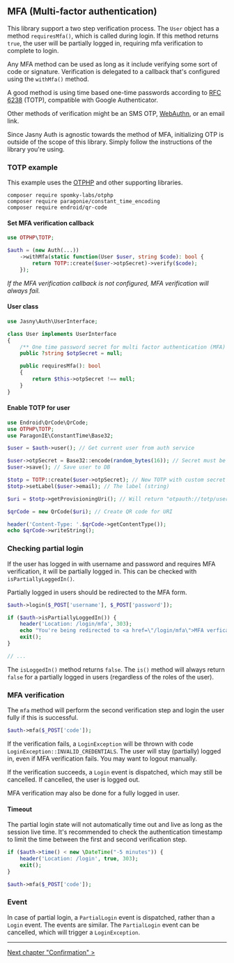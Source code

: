MFA (Multi-factor authentication)
---

This library support a two step verification process. The `User` object has a method `requiresMfa()`, which is called
during login. If this method returns `true`, the user will be partially logged in, requiring mfa verification to
complete to login.

Any MFA method can be used as long as it include verifying some sort of code or signature. Verification is delegated
to a callback that's configured using the `withMfa()` method. 

A good method is using time based one-time passwords according to [RFC 6238](http://tools.ietf.org/html/rfc6238) (TOTP),
compatible with Google Authenticator.

Other methods of verification might be an SMS OTP, [WebAuthn](https://webauthn.guide/), or an email link.

Since Jasny Auth is agnostic towards the method of MFA, initializing OTP is outside of the scope of this library. Simply
follow the instructions of the library you're using.

### TOTP example

This example uses the [OTPHP](https://github.com/Spomky-Labs/otphp) and other supporting libraries.

```
composer require spomky-labs/otphp
composer require paragonie/constant_time_encoding
composer require endroid/qr-code
```

#### Set MFA verification callback

```php
use OTPHP\TOTP;

$auth = (new Auth(...))
    ->withMfa(static function(User $user, string $code): bool {
        return TOTP::create($user->otpSecret)->verify($code);
    });
```

_If the MFA verification callback is not configured, MFA verification will always fail._

#### User class

```php
use Jasny\Auth\UserInterface;

class User implements UserInterface
{
    /** One time password secret for multi factor authentication (MFA) */
    public ?string $otpSecret = null;

    public requiresMfa(): bool
    {
        return $this->otpSecret !== null;
    }
}
```

#### Enable TOTP for user

```php
use Endroid\QrCode\QrCode;
use OTPHP\TOTP;
use ParagonIE\ConstantTime\Base32;

$user = $auth->user(); // Get current user from auth service

$user->otpSecret = Base32::encode(random_bytes(16)); // Secret must be base32 encoded
$user->save(); // Save user to DB

$totp = TOTP::create($user->otpSecret); // New TOTP with custom secret
$totp->setLabel($user->email); // The label (string)

$uri = $totp->getProvisioningUri(); // Will return "otpauth://totp/user@example.com?secret=JBSWY3DPEHPK3PXP"

$qrCode = new QrCode($uri); // Create QR code for URI

header('Content-Type: '.$qrCode->getContentType());
echo $qrCode->writeString();
``` 

### Checking partial login

If the user has logged in with username and password and requires MFA verification, it will be partially
logged in. This can be checked with `isPartiallyLoggedIn()`.

Partially logged in users should be redirected to the MFA form.

```php
$auth->login($_POST['username'], $_POST['password']);

if ($auth->isPartiallyLoggedIn()) {
    header('Location: /login/mfa', 303);
    echo "You're being redirected to <a href=\"/login/mfa\">MFA verfication</a>";
    exit();
}

// ...
```

The `isLoggedIn()` method returns `false`. The `is()` method will always return `false` for a partially
logged in users (regardless of the roles of the user).

### MFA verification

The `mfa` method will perform the second verification step and login the user fully if this is successful. 

```php
$auth->mfa($_POST['code']);
```

If the verification fails, a `LoginException` will be thrown with code `LoginException::INVALID_CREDENTIALS`.
The user will stay (partially) logged in, even if MFA verification fails. You may want to logout manually.

If the verification succeeds, a `Login` event is dispatched, which may still be cancelled. If cancelled, the user is
logged out.

MFA verification may also be done for a fully logged in user.

#### Timeout

The partial login state will not automatically time out and live as long as the session live time. It's recommended to
check the authentication timestamp to limit the time between the first and second verification step.

```php
if ($auth->time() < new \DateTime("-5 minutes")) {
    header('Location: /login', true, 303);
    exit();
}

$auth->mfa($_POST['code']);
```

### Event

In case of partial login, a `PartialLogin` event is dispatched, rather than a `Login` event. The events are similar. The
`PartialLogin` event can be cancelled, which will trigger a `LoginException`.

---

[Next chapter "Confirmation" >](confirmation.md)
